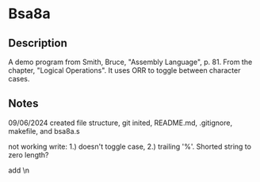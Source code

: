 # Bsa8a
## Description
A demo program from Smith, Bruce, "Assembly Language", p. 81. From the chapter,
 "Logical Operations". It uses ORR to toggle between character cases.
## Notes
09/06/2024
created file structure, git inited, README.md, .gitignore, makefile, and 
bsa8a.s

not working write: 1.) doesn't toggle case, 2.) trailing '%'. Shorted string to
zero length?

add \n
